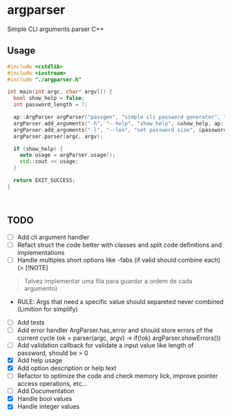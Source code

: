 # argparser
Simple CLI arguments parser C++

## Usage
```cpp
#include <cstdlib>
#include <iostream>
#include "./argparser.h"

int main(int argc, char* argv[]) {
  bool show_help = false;
  int password_length = 7;

  ap::ArgParser argParser("passgen", "simple cli password generator", "0.0.1");
  argParser.add_arguments("-h", "--help", "show help", &show_help, ap::BOOL);
  argParser.add_arguments("-l", "--len", "set password size", &password_length, ap::INT);
  argParser.parser(argc, argv);

  if (show_help) {
    auto usage = argParser.usage();
    std::cout << usage;
  }

  return EXIT_SUCCESS;
}
```
```
```
```
```

## TODO
- [ ] Add cli argument handler
- [ ] Refact struct the code better with classes and split code definitions and implementations
- [ ] Handle multiples short options like -fabs (if valid should combine each) (> [!NOTE]
> Talvez implementar uma fila para guardar a ordem de cada argumento)
  -  RULE: Args that need a specific value should separeted never combined (Limition for simplify)
- [ ] Add tests
- [ ] Add error handler ArgParser.has_error and should store errors of the current cycle (ok = parser(argc, argv) -> if(!ok) argParser.showErrors())
- [ ] Add validation callback for validate a input value like length of password, should be > 0
- [x] Add help usage
- [x] Add option description or help text
- [ ] Refactor to optimize the code and check memory lick, improve pointer access operations, etc...
- [ ] Add Documentation
- [x] Handle bool values
- [x] Handle integer values
```
